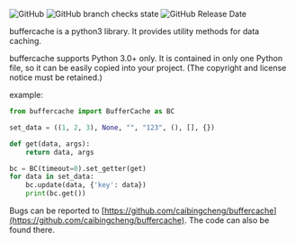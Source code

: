![GitHub](https://img.shields.io/github/license/caibingcheng/buffercache)
![GitHub branch checks state](https://img.shields.io/github/checks-status/caibingcheng/buffercache/master)
![GitHub Release Date](https://img.shields.io/github/release-date/caibingcheng/buffercache)

buffercache is a python3 library. It provides utility methods for data caching.

buffercache supports Python 3.0+ only. It is contained in only one Python file, so it can be easily copied into your project. (The copyright and license notice must be retained.)

example:

```python
from buffercache import BufferCache as BC

set_data = ((1, 2, 3), None, "", "123", (), [], {})

def get(data, args):
    return data, args

bc = BC(timeout=0).set_getter(get)
for data in set_data:
    bc.update(data, {'key': data})
    print(bc.get())
```

Bugs can be reported to [https://github.com/caibingcheng/buffercache](https://github.com/caibingcheng/buffercache). The code can also be found there.